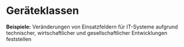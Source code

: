 # Geräteklassen

**Beispiele:** Veränderungen von Einsatzfeldern für IT-Systeme aufgrund technischer, wirtschaftlicher und gesellschaftlicher Entwicklungen feststellen
